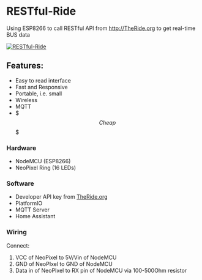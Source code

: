# RESTful-Ride

Using ESP8266 to call RESTful API from http://TheRide.org to get real-time BUS data

[![RESTful-Ride](https://img.youtube.com/vi/-1dSZIs3ISw/0.jpg)](https://www.youtube.com/watch?v=-1dSZIs3ISw)

## Features:
* Easy to read interface
* Fast and Responsive
* Portable, i.e. small
* Wireless
* MQTT
* $$$ Cheap $$$

### Hardware
* NodeMCU (ESP8266)
* NeoPixel Ring (16 LEDs)

### Software
* Developer API key from [TheRide.org](http://www.theride.org/AboutUs/For-Developers/Developer-Files)
* PlatformIO
* MQTT Server
* Home Assistant

### Wiring
Connect:
1. VCC of NeoPixel to 5V/Vin of NodeMCU
2. GND of NeoPIxel to GND of NodeMCU
3. Data in of NeoPIxel to RX pin of NodeMCU via 100-500Ohm resistor
